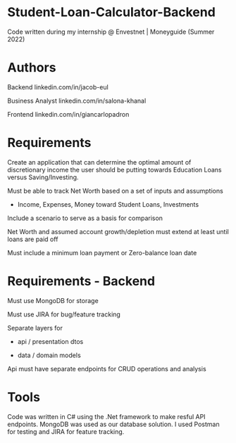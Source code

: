 # Student-Loan-Calculator-Backend
Code written during my internship @ Envestnet | Moneyguide (Summer 2022)

# Authors
Backend
linkedin.com/in/jacob-eul

Business Analyst
linkedin.com/in/salona-khanal

Frontend
linkedin.com/in/giancarlopadron

# Requirements
Create an application that can determine the optimal amount of discretionary income the user should be putting towards Education Loans versus Saving/Investing.

Must be able to track Net Worth based on a set of inputs and assumptions

- Income, Expenses, Money toward Student Loans, Investments

Include a scenario to serve as a basis for comparison

Net Worth and assumed account growth/depletion must extend at least until loans are paid off

Must include a minimum loan payment or Zero-balance loan date

# Requirements - Backend
Must use MongoDB for storage

Must use JIRA for bug/feature tracking

Separate layers for

- api / presentation dtos

- data / domain models

Api must have separate endpoints for CRUD operations and analysis

# Tools
Code was written in C# using the .Net framework to make resful API endpoints. MongoDB was used as our database solution.
I used Postman for testing and JIRA for feature tracking.
